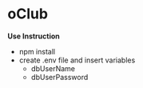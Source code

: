 # oClub

**Use Instruction**
* npm install
* create .env file and insert variables
    * dbUserName
    * dbUserPassword